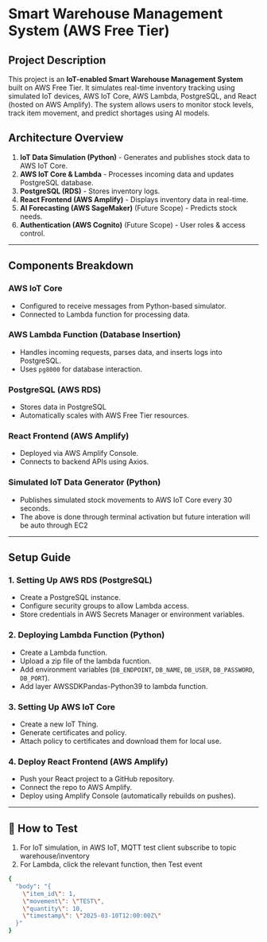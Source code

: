# Smart Warehouse Management System (AWS Free Tier)

## Project Description
This project is an **IoT-enabled Smart Warehouse Management System** built on AWS Free Tier. It simulates real-time inventory tracking using simulated IoT devices, AWS IoT Core, AWS Lambda, PostgreSQL, and React (hosted on AWS Amplify). The system allows users to monitor stock levels, track item movement, and predict shortages using AI models.

## Architecture Overview
1. **IoT Data Simulation (Python)** - Generates and publishes stock data to AWS IoT Core.
2. **AWS IoT Core & Lambda** - Processes incoming data and updates PostgreSQL database.
3. **PostgreSQL (RDS)** - Stores inventory logs.
4. **React Frontend (AWS Amplify)** - Displays inventory data in real-time.
5. **AI Forecasting (AWS SageMaker)** (Future Scope) - Predicts stock needs.
6. **Authentication (AWS Cognito)** (Future Scope) - User roles & access control.

---

## Components Breakdown

### AWS IoT Core
- Configured to receive messages from Python-based simulator.
- Connected to Lambda function for processing data.

### AWS Lambda Function (Database Insertion)
- Handles incoming requests, parses data, and inserts logs into PostgreSQL.
- Uses `pg8000` for database interaction.

### PostgreSQL (AWS RDS)
- Stores data in PostgreSQL
- Automatically scales with AWS Free Tier resources.

### React Frontend (AWS Amplify)
- Deployed via AWS Amplify Console.
- Connects to backend APIs using Axios.

### Simulated IoT Data Generator (Python)
- Publishes simulated stock movements to AWS IoT Core every 30 seconds.
- The above is done through terminal activation but future interation will be auto through EC2

---

## Setup Guide

### 1. Setting Up AWS RDS (PostgreSQL)
- Create a PostgreSQL instance.
- Configure security groups to allow Lambda access.
- Store credentials in AWS Secrets Manager or environment variables.

### 2. Deploying Lambda Function (Python)
- Create a Lambda function.
- Upload a zip file of the lambda fucntion.
- Add environment variables (`DB_ENDPOINT`, `DB_NAME`, `DB_USER`, `DB_PASSWORD`, `DB_PORT`).
- Add layer AWSSDKPandas-Python39 to lambda function.

### 3. Setting Up AWS IoT Core
- Create a new IoT Thing.
- Generate certificates and policy.
- Attach policy to certificates and download them for local use.

### 4. Deploy React Frontend (AWS Amplify)
- Push your React project to a GitHub repository.
- Connect the repo to AWS Amplify.
- Deploy using Amplify Console (automatically rebuilds on pushes).

---

## 📌 How to Test
1. For IoT simulation, in AWS IoT, MQTT test client subscribe to topic warehouse/inventory
2. For Lambda, click the relevant function, then Test event
```sh
{
  "body": "{
    \"item_id\": 1,
    \"movement\": \"TEST\",
    \"quantity\": 10,
    \"timestamp\": \"2025-03-10T12:00:00Z\"
  }"
}
```